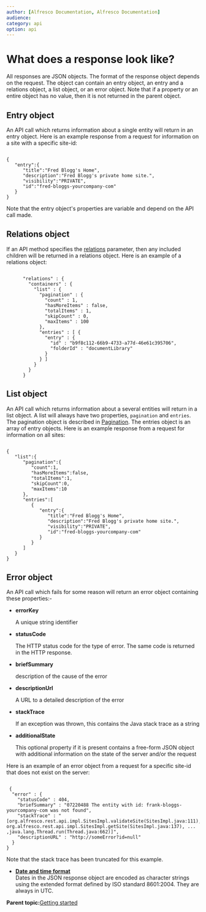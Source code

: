 ```yaml
---
author: [Alfresco Documentation, Alfresco Documentation]
audience: 
category: api
option: api
---
```


# What does a response look like?

All responses are JSON objects. The format of the response object depends on the request. The object can contain an entry object, an entry and a relations object, a list object, or an error object. Note that if a property or an entire object has no value, then it is not returned in the parent object.

## Entry object

An API call which returns information about a single entity will return in an entry object. Here is an example response from a request for information on a site with a specific site-id:

```

{
   "entry":{
      "title":"Fred Blogg's Home",
      "description":"Fred Blogg's private home site.",
      "visibility":"PRIVATE",
      "id":"fred-bloggs-yourcompany-com"
   }
}
```

Note that the entry object's properties are variable and depend on the API call made.

## Relations object

If an API method specifies the [relations](pra-relations-filter.md) parameter, then any included children will be returned in a relations object. Here is an example of a relations object:

```
      
      "relations" : {
        "containers" : {
          "list" : {
            "pagination" : {
              "count" : 1,
              "hasMoreItems" : false,
              "totalItems" : 1,
              "skipCount" : 0,
              "maxItems" : 100
            },
            "entries" : [ {
              "entry" : {
                "id" : "b9f8c112-66b9-4733-a77d-46e61c395706",
                "folderId" : "documentLibrary"
              }
            } ]
          }
        }
      }
```

## List object

An API call which returns information about a several entities will return in a list object. A list will always have two properties, `pagination` and `entries`. The pagination object is described in [Pagination](pra-pagination.md). The entries object is an array of entry objects. Here is an example response from a request for information on all sites:

```

{
   "list":{
      "pagination":{
         "count":1,
         "hasMoreItems":false,
         "totalItems":1,
         "skipCount":0,
         "maxItems":10
      },
      "entries":[
         {
            "entry":{
               "title":"Fred Blogg's Home",
               "description":"Fred Blogg's private home site.",
               "visibility":"PRIVATE",
               "id":"fred-bloggs-yourcompany-com"
            }
         }
      ]
   }
}
```

## Error object

An API call which fails for some reason will return an error object containing these properties:-

-   **errorKey**

    A unique string identifier

-   **statusCode**

    The HTTP status code for the type of error. The same code is returned in the HTTP response.

-   **briefSummary**

    description of the cause of the error

-   **descriptionUrl**

    A URL to a detailed description of the error

-   **stackTrace**

    If an exception was thrown, this contains the Java stack trace as a string

-   **additionalState**

    This optional property if it is present contains a free-form JSON object with additional information on the state of the server and/or the request


Here is an example of an error object from a request for a specific site-id that does not exist on the server:

```

 {
  "error" : {
    "statusCode" : 404,
    "briefSummary" : "07220488 The entity with id: frank-bloggs-yourcompany-com was not found",
    "stackTrace" : "[org.alfresco.rest.api.impl.SitesImpl.validateSite(SitesImpl.java:111), org.alfresco.rest.api.impl.SitesImpl.getSite(SitesImpl.java:137), ... ,java.lang.Thread.run(Thread.java:662)]",
    "descriptionURL" : "http://someError?id=null"
  }
}
```

Note that the stack trace has been truncated for this example.

-   **[Date and time format](../../../pra/1/concepts/pra-dates.md)**  
 Dates in the JSON response object are encoded as character strings using the extended format defined by ISO standard 8601:2004. They are always in UTC.

**Parent topic:**[Getting started](../../../pra/1/concepts/pra-getting-started.md)

